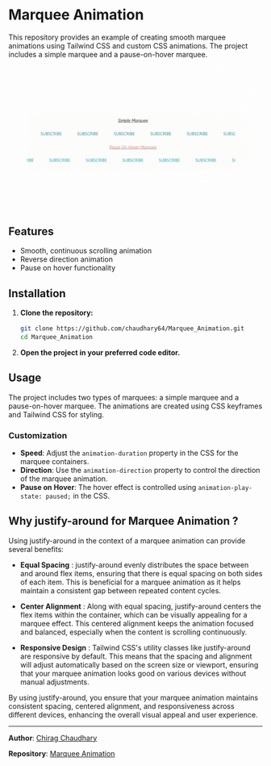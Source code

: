 # Marquee Animation

This repository provides an example of creating smooth marquee animations using Tailwind CSS and custom CSS animations. The project includes a simple marquee and a pause-on-hover marquee.

![Marquee Animation](example.gif)

## Features

- Smooth, continuous scrolling animation
- Reverse direction animation
- Pause on hover functionality

## Installation

1. **Clone the repository:**
    ```bash
    git clone https://github.com/chaudhary64/Marquee_Animation.git
    cd Marquee_Animation
    ```

2. **Open the project in your preferred code editor.**

## Usage

The project includes two types of marquees: a simple marquee and a pause-on-hover marquee. The animations are created using CSS keyframes and Tailwind CSS for styling.

### Customization

- **Speed**: Adjust the `animation-duration` property in the CSS for the marquee containers.
- **Direction**: Use the `animation-direction` property to control the direction of the marquee animation.
- **Pause on Hover**: The hover effect is controlled using `animation-play-state: paused;` in the CSS.

## Why justify-around for Marquee Animation ?
Using justify-around in the context of a marquee animation can provide several benefits:

- **Equal Spacing** : justify-around evenly distributes the space between and around flex items, ensuring that there is equal spacing on both sides of each item. This is beneficial for a marquee animation as it helps maintain a consistent gap between repeated content cycles.

- **Center Alignment** : Along with equal spacing, justify-around centers the flex items within the container, which can be visually appealing for a marquee effect. This centered alignment keeps the animation focused and balanced, especially when the content is scrolling continuously.

- **Responsive Design** : Tailwind CSS's utility classes like justify-around are responsive by default. This means that the spacing and alignment will adjust automatically based on the screen size or viewport, ensuring that your marquee animation looks good on various devices without manual adjustments.

By using justify-around, you ensure that your marquee animation maintains consistent spacing, centered alignment, and responsiveness across different devices, enhancing the overall visual appeal and user experience.

---

**Author**: [Chirag Chaudhary](https://github.com/chaudhary64)

**Repository**: [Marquee Animation](https://github.com/chaudhary64/Marquee_Animation)
